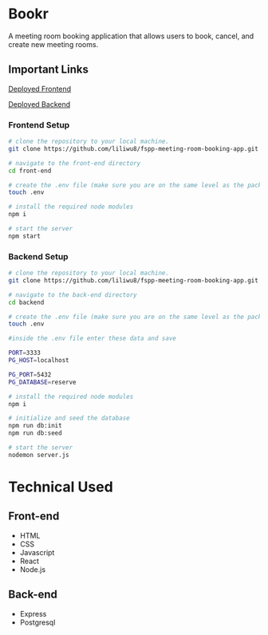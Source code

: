 
# Bookr

A meeting room booking application that allows users to book, cancel, and create new meeting rooms. 


## Important Links

[Deployed Frontend](https://bookrmeeting.netlify.app/bookings)

[Deployed Backend](https://bookr.adaptable.app)


### Frontend Setup

```bash
# clone the repository to your local machine.
git clone https://github.com/liliwu8/fspp-meeting-room-booking-app.git

# navigate to the front-end directory
cd front-end

# create the .env file (make sure you are on the same level as the package.json of the frontend-end directory)
touch .env

# install the required node modules
npm i

# start the server
npm start
```

### Backend Setup

```bash
# clone the repository to your local machine.
git clone https://github.com/liliwu8/fspp-meeting-room-booking-app.git

# navigate to the back-end directory
cd backend

# create the .env file (make sure you are on the same level as the package.json of the back-end directory)
touch .env

#inside the .env file enter these data and save

PORT=3333
PG_HOST=localhost

PG_PORT=5432
PG_DATABASE=reserve

# install the required node modules
npm i

# initialize and seed the database
npm run db:init
npm run db:seed

# start the server
nodemon server.js
```


# Technical Used

## Front-end
- HTML
- CSS
- Javascript
- React
- Node.js

## Back-end
- Express
- Postgresql

